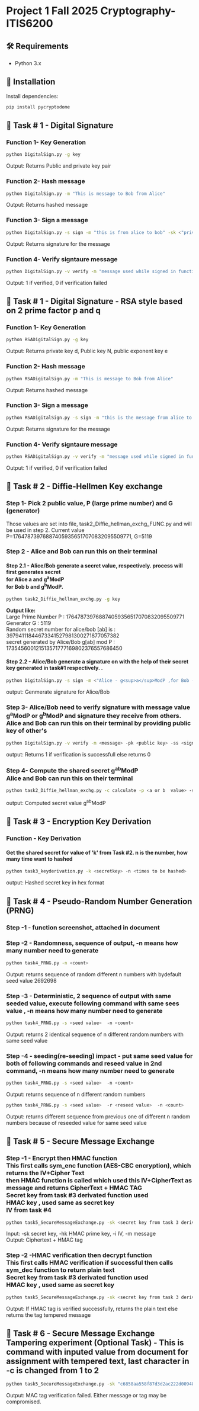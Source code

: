 # Project 1 Fall 2025 Cryptography- ITIS6200
## 🛠️ Requirements

- Python 3.x
## 🧰 Installation

Install dependencies:
```bash
pip install pycryptodome
```

## 🚀 Task # 1 - Digital Signature

### Function 1- Key Generation
```bash
python DigitalSign.py -g key
```
Output: Returns Public and private key pair

### Function 2- Hash message

```bash
python DigitalSign.py -m "This is message to Bob from Alice"
```
Output: Returns hashed message

### Function 3- Sign a message

```bash
python DigitalSign.py -s sign -m "this is from alice to bob" -sk <"private key from Function 1 output">
```
Output: Returns signature for the message

### Function 4- Verify signtaure message

```bash
python DigitalSign.py -v verify -m "message used while signed in function 3" -pk "public key from function 1 output" -ss "signature from function 3 output"
```
Output: 1 if verified, 0 if verification failed

## 🚀 Task # 1 - Digital Signature - RSA style based on 2 prime factor p and q 
### Function 1- Key Generation
```bash
python RSADigitalSign.py -g key
```
Output: Returns private key d, Public key N, public exponent key e

### Function 2- Hash message

```bash
python RSADigitalSign.py -m "This is message to Bob from Alice"
```
Output: Returns hashed message
### Function 3- Sign a message

```bash
python RSADigitalSign.py -s sign -m "this is the message from alice to Bob" -d "private key 'd' from Function 1" -N "public key 'N' from function 1"
```
Output: Returns signature for the message

### Function 4- Verify signtaure message

```bash
python RSADigitalSign.py -v verify -m "message used while signed in function 3" -e "public key exponent 'e' from function 1" -N "public key 'N' from function 1" -ss "signature genetaed in function 3"
```
Output: 1 if verified, 0 if verification failed

## 🚀 Task # 2 - Diffie-Hellmen Key exchange
 
### Step 1- Pick 2 public value, P (large prime number) and G (generator)
Those values are set into file, task2_Diffie_hellman_exchg_FUNC.py and will be used in step 2. 
Current value P=176478739768874059356517070832095509771, G=5119

### Step 2 - Alice and Bob can run this on their terminal

#### Step 2.1 - Alice/Bob generate a secret value, respectively. process will first generates secret <br>for Alice a and g<sup>a</sup>ModP <br> for Bob b and g<sup>b</sup>ModP.
```bash
python task2_Diffie_hellman_exchg.py -g key
```
<b>Output like:</b><br>
Large Prime Number P : 176478739768874059356517070832095509771 <br>
Generator G : 5119 <br>
Random secret number  for alice/bob [ab] is : 39794111844673341527981300271877057382 <br>
secret generated by Alice/Bob g[ab] mod P : 173545600121513571777169802376557686450  <br>

#### Step 2.2 - Alice/Bob generate a signature on with the help of their secret key generated in task#1 respectively. .
```bash
python DigitalSign.py -s sign -m <"Alice - g<sup>a</sup>ModP ,for Bob - g<sup>b</sup>ModP> -sk <secret ley of Alice/Bob>
```
output: Genmerate signature for Alice/Bob

### Step 3- Alice/Bob need to verify signature with message value g<sup>a</sup>ModP or g<sup>b</sup>ModP and signature they receive from others. <br>Alice and Bob can run this on their terminal by providing public  key of other's
```bash
python DigitalSign.py -v verify -m <message> -pk <public key> -ss <signature>
```
output: Returns 1 if verification is successfull else returns 0

### Step 4- Compute the shared secret g<sup>ab</sup>ModP<br>Alice and Bob can run this on their terminal
```bash
python task2_Diffie_hellman_exchg.py -c calculate -p <a or b  value> -s <gamodp or gbmod p>
```
output: Computed secret value g<sup>ab</sup>ModP

## 🚀 Task # 3 - Encryption Key Derivation
### Function - Key Derivation
#### Get the shared secret for value of 'k' from Task #2. n is the number, how many time want to hashed
```bash
python task3_keyderivation.py -k <secretkey> -n <times to be hashed>
```
output: Hashed secret key in hex format

## 🚀 Task # 4 - Pseudo-Random Number Generation (PRNG)
### Step -1 - function screenshot, attached in document
### Step -2 - Randomness, sequence of output, -n means how many number need to generate
```bash
python task4_PRNG.py -n <count>
```
Output: returns sequence of random different n numbers with bydefault seed value 2692698

### Step -3 - Deterministic, 2 sequence of output with same seeded value, execute following command with same sees value , -n means how many number need to generate
```bash
python task4_PRNG.py -s <seed value>  -n <count>
```
Output: returns 2 identical sequence of n different random numbers with same seed value

### Step -4 - seeding(re-seeding) impact - put same seed value for both of following commands and reseed value in 2nd command, -n means how many number need to generate
```bash
python task4_PRNG.py -s <seed value>  -n <count>
```
Output: returns sequence of n different random numbers

```bash
python task4_PRNG.py -s <seed value>  -r <reseed value>  -n <count>
``` 
Output: returns different sequence from previous one of different n random numbers because of reseeded value for same seed value

## 🚀 Task # 5 - Secure Message Exchange
### Step -1 - Encrypt then HMAC function  <br>This first calls sym_enc function (AES-CBC encryption), which returns the IV+Cipher Text <br> then HMAC function is called which used this IV+CipherText as message and returns CipherText + HMAC TAG <br> Secret key from task #3 derivated function used <br> HMAC key , used same as secret key<br> IV from task #4
```bash
python task5_SecureMessageExchange.py -sk <secret key from task 3 derivated function> -hk <secret key from task 3 derivated function> -i <IV from task #4 PRNG> -m <message>
```
Input: -sk    secret key,  -hk    HMAC prime key,  -i    IV,  -m  message
<br>Output: Ciphertext + HMAC tag

### Step -2 -HMAC verification then decrypt function  <br>This first calls HMAC verification if successful then calls sym_dec function to return plain text <br> Secret key from task #3 derivated function used <br> HMAC key , used same as secret key
```bash
python task5_SecureMessageExchange.py -sk <secret key from task 3 derivated function> -hk <secret key from task 3 derivated function>  -c <output of Step 1 >
```
Output: If HMAC tag is verified successfully, returns the plain text else returns the tag tempered message 

## 🚀 Task # 6 - Secure Message Exchange Tampering experiment (Optional Task) - This is command with inputed value from document for assignment with tempered text, last character in -c is changed from 1 to 2
```bash
python task5_SecureMessageExchange.py -sk "c6858aa558f87d3d2ac222d009482974" -hk "c6858aa558f87d3d2ac222d009482974"  -c "OTA5MjU0MzAzMTE2NzI5OTTEqj/FuiNgl2AIJYcDt2tKdkCo+pPSv3a5JpTVcO1V8BabfHbdgGGOhw7bsRQHQYCic1LCU1h4pNe1szlEA1E=fa07dafd7dc47ab55becdd5525070cc025c2ab8dd4953a5c9e81d36b9b702fb2"
```
Output: MAC tag verification failed. Either message or tag may be compromised.
